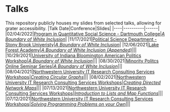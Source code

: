 # Talks
This repository publicly houses my slides from selected talks, allowing for grater accessibility.
|Talk Date|Conference|Slides|
|----|----------|------|
|02/04/2022|[Program in Quantitative Social Science - Dartmouth College](https://qss.dartmouth.edu/)|[*A Boundary of White Inclusion*](https://github.com/asdurso/Talks-and-Workshops/blob/main/A-Boundary-of-White-Inclusion-QSS.pdf)|
|11/17/2021|[Political Science Department - Stony Brook Univeristy](https://www.stonybrook.edu/polsci/)|[*A Boundary of White Inclusion*](https://github.com/asdurso/Talks-and-Workshops/blob/main/A-Boundary-of-White-Inclusion.pdf)|
|12/06/2021|[Lake Forest Academy](https://www.lfanet.org/about-us/mission-leadership)|[*A Boundary of White Inclusion (Appended)*](https://github.com/asdurso/Talks-and-Workshops/blob/main/Appended-A-Boundary-of-White-Inclusion.pdf)|||
|10/29/2021|[University of Indiana Bloomington American Politics Workshop](https://polisci.indiana.edu/research/centers-workshops/center-on-american-politics.html)|[*A Boundary of White Inclusion*](https://github.com/asdurso/Talks-and-Workshops/blob/main/A-Boundary-of-White-Inclusion.pdf)|||
|08/30/2021|[Minority Politcs Online Seminar Series](https://minoritypolitics.netlify.app/)|[*A Boundary of White Inclusion*](https://github.com/asdurso/Talks-and-Workshops/blob/main/MPOSS-Talk.pdf)|||
|08/04/2021|[Northwestern University IT Research Consulting Services Workshops](https://github.com/nuitrcs/rworkshops)|[*Creating Circular Graphs*](https://github.com/asdurso/How-to-Create-Circular-Graphs-in-R)|||
|08/02/2021|[Northwestern University IT Research Consulting Services Workshops](https://github.com/nuitrcs/rworkshops)|[*Creating Directed Network Maps*](https://github.com/asdurso/How-to-Create-Directed-Network-Maps-in-R)|||
|07/13/2021|[Northwestern University IT Research Consulting Services Workshops](https://github.com/nuitrcs/rworkshops)|[*Introduction to Lists and Map Functions*](https://github.com/asdurso/Introduction-to-Map-Functions-in-R)|||
|07/12/2021|[Northwestern University IT Research Consulting Services Workshops](https://github.com/nuitrcs/rworkshops)|[*Solving Programming Problems on your Own*](https://github.com/asdurso/Solving-programming-problems-in-R-on-your-own)|||
